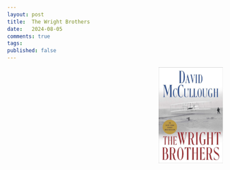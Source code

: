 ```yaml
---
layout: post
title:  The Wright Brothers
date:   2024-08-05
comments: true
tags: 
published: false
---
```


<img src="/images/wright_brothers_mccullough.jpg" align="right" width="150" padding="10" alt="The Wright Brothers by David McCullough" title="The Wright Brothers by David McCullough" /> 




<!--more--> 

